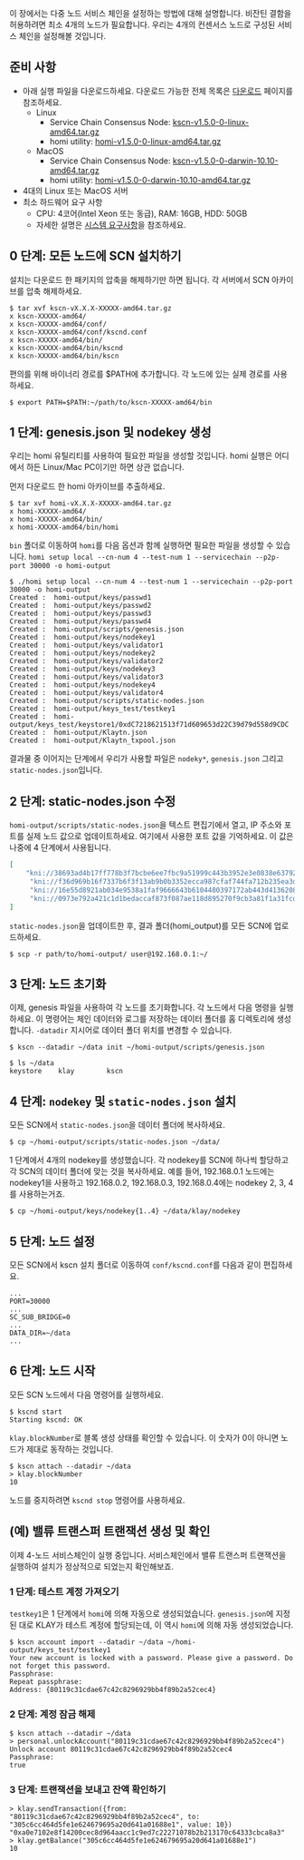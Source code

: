 이 장에서는 다중 노드 서비스 체인을 설정하는 방법에 대해 설명합니다. 비잔틴 결함을 허용하려면 최소 4개의 노드가 필요합니다. 우리는 4개의 컨센서스 노드로 구성된 서비스 체인을 설정해볼 것입니다.

## 준비 사항 <a id="prerequisites"></a>
 - 아래 실행 파일을 다운로드하세요. 다운로드 가능한 전체 목록은 [다운로드](../../download/README.md) 페이지를 참조하세요.
   - Linux
      - Service Chain Consensus Node: [kscn-v1.5.0-0-linux-amd64.tar.gz](http://packages.klaytn.net/klaytn/v1.5.0/kscn-v1.5.0-0-linux-amd64.tar.gz)
      - homi utility: [homi-v1.5.0-0-linux-amd64.tar.gz](http://packages.klaytn.net/klaytn/v1.5.0/homi-v1.5.0-0-linux-amd64.tar.gz)
   - MacOS
      - Service Chain Consensus Node: [kscn-v1.5.0-0-darwin-10.10-amd64.tar.gz](http://packages.klaytn.net/klaytn/v1.5.0/kscn-v1.5.0-0-darwin-10.10-amd64.tar.gz)
      - homi utility: [homi-v1.5.0-0-darwin-10.10-amd64.tar.gz](http://packages.klaytn.net/klaytn/v1.5.0/homi-v1.5.0-0-darwin-10.10-amd64.tar.gz)
 - 4대의 Linux 또는 MacOS 서버
 - 최소 하드웨어 요구 사항
   - CPU: 4코어(Intel Xeon 또는 동급), RAM: 16GB, HDD: 50GB
   - 자세한 설명은 [시스템 요구사항](../references/system-requirements.md)을 참조하세요.

## 0 단계: 모든 노드에 SCN 설치하기 <a id="install-scn"></a>
설치는 다운로드 한 패키지의 압축을 해제하기만 하면 됩니다. 각 서버에서 SCN 아카이브를 압축 해제하세요.

```console
$ tar xvf kscn-vX.X.X-XXXXX-amd64.tar.gz 
x kscn-XXXXX-amd64/
x kscn-XXXXX-amd64/conf/
x kscn-XXXXX-amd64/conf/kscnd.conf
x kscn-XXXXX-amd64/bin/
x kscn-XXXXX-amd64/bin/kscnd
x kscn-XXXXX-amd64/bin/kscn
```

편의를 위해 바이너리 경로를 $PATH에 추가합니다. 각 노드에 있는 실제 경로를 사용하세요.
```console
$ export PATH=$PATH:~/path/to/kscn-XXXXX-amd64/bin
```

## 1 단계: genesis.json 및 nodekey 생성 <a id="step-1-create-genesis-json-and-a-key"></a>

우리는 homi 유틸리티를 사용하여 필요한 파일을 생성할 것입니다. homi 실행은 어디에서 하든 Linux/Mac PC이기만 하면 상관 없습니다.

먼저 다운로드 한 homi 아카이브를 추출하세요.
```console
$ tar xvf homi-vX.X.X-XXXXX-amd64.tar.gz 
x homi-XXXXX-amd64/
x homi-XXXXX-amd64/bin/
x homi-XXXXX-amd64/bin/homi
```

`bin` 폴더로 이동하여 `homi`를 다음 옵션과 함께 실행하면 필요한 파일을 생성할 수 있습니다. `homi setup local --cn-num 4 --test-num 1 --servicechain --p2p-port 30000 -o homi-output`

```console
$ ./homi setup local --cn-num 4 --test-num 1 --servicechain --p2p-port 30000 -o homi-output
Created :  homi-output/keys/passwd1
Created :  homi-output/keys/passwd2
Created :  homi-output/keys/passwd3
Created :  homi-output/keys/passwd4
Created :  homi-output/scripts/genesis.json
Created :  homi-output/keys/nodekey1
Created :  homi-output/keys/validator1
Created :  homi-output/keys/nodekey2
Created :  homi-output/keys/validator2
Created :  homi-output/keys/nodekey3
Created :  homi-output/keys/validator3
Created :  homi-output/keys/nodekey4
Created :  homi-output/keys/validator4
Created :  homi-output/scripts/static-nodes.json
Created :  homi-output/keys_test/testkey1
Created :  homi-output/keys_test/keystore1/0xdC7218621513f71d609653d22C39d79d558d9CDC
Created :  homi-output/Klaytn.json
Created :  homi-output/Klaytn_txpool.json
```

결과물 중 이어지는 단계에서 우리가 사용할 파일은 `nodeky*`, `genesis.json` 그리고 `static-nodes.json`입니다.


## 2 단계: static-nodes.json 수정 <a id="step-2-customize-static-nodes-json"></a>

`homi-output/scripts/static-nodes.json`을 텍스트 편집기에서 열고, IP 주소와 포트를 실제 노드 값으로 업데이트하세요. 여기에서 사용한 포트 값을 기억하세요. 이 값은 나중에 4 단계에서 사용됩니다.

```json
[
    "kni://38693ad4b17ff778b3f7bcbe6ee7fbc9a51999c443b3952e3e0838e63792f358235ccbf97a1f787f78c2558315ee3709903837f160d222ab7c4061bd9af23153@192.168.0.1:30000?discport=0\u0026ntype=cn",
     "kni://f36d969b16f7337b6f3f13ab9b0b3352ecca987cfaf744fa712b235ea3d9e14ac4e3d53de5c76c91d9b957fdfec4f48b062ce90a98695248c61a822e82c1329b@192.168.0.2:30000?discport=0\u0026ntype=cn",
     "kni://16e55d8921ab034e9538a1faf9666643b6104480397172ab443d4136208e55f36a456d93da098e2163d013a7f049171a1cfaa8986dc361c76f8d9aa9c0ab2bec@192.168.0.3:30000?discport=0\u0026ntype=cn",
     "kni://0973e792a421c1d1bedaccaf873f087ae118d895270f9cb3a81f1a31fcd21d62fd0928b9b6e56badf3c0690f67b9c7036c329103b716e6dcf9b92a4619fbbd71@192.168.0.4:30000?discport=0\u0026ntype=cn"
]
```

`static-nodes.json`을 업데이트한 후, 결과 폴더(homi_output)를 모든 SCN에 업로드하세요.

```console
$ scp -r path/to/homi-output/ user@192.168.0.1:~/ 
```

## 3 단계: 노드 초기화 <a id="step-3-node-initialization"></a>
이제, genesis 파일을 사용하여 각 노드를 초기화합니다. 각 노드에서 다음 명령을 실행하세요. 이 명령어는 체인 데이터와 로그를 저장하는 데이터 폴더를 홈 디렉토리에 생성합니다. `-datadir` 지시어로 데이터 폴더 위치를 변경할 수 있습니다.

```console
$ kscn --datadir ~/data init ~/homi-output/scripts/genesis.json

$ ls ~/data
keystore    klay        kscn
```


## 4 단계: `nodekey` 및 `static-nodes.json` 설치 <a id="step-4-install-nodekey"></a>

모든 SCN에서 `static-nodes.json`을 데이터 폴더에 복사하세요.
```console
$ cp ~/homi-output/scripts/static-nodes.json ~/data/
```

1 단계에서 4개의 nodekey를 생성했습니다. 각 nodekey를 SCN에 하나씩 할당하고 각 SCN의 데이터 폴더에 맞는 것을 복사하세요. 예를 들어, 192.168.0.1 노드에는 nodekey1을 사용하고 192.168.0.2, 192.168.0.3, 192.168.0.4에는 nodekey 2, 3, 4를 사용하는거죠.
```console
$ cp ~/homi-output/keys/nodekey{1..4} ~/data/klay/nodekey
```

## 5 단계: 노드 설정 <a id="step-5-configure-nodes"></a>

모든 SCN에서 kscn 설치 폴더로 이동하여 `conf/kscnd.conf`를 다음과 같이 편집하세요.
```
...
PORT=30000
...
SC_SUB_BRIDGE=0
...
DATA_DIR=~/data
...
```

## 6 단계: 노드 시작 <a id="step-6-start-nodes"></a>
모든 SCN 노드에서 다음 명령어를 실행하세요.
```console
$ kscnd start
Starting kscnd: OK
```
`klay.blockNumber`로 블록 생성 상태를 확인할 수 있습니다. 이 숫자가 0이 아니면 노드가 제대로 동작하는 것입니다.
```console
$ kscn attach --datadir ~/data
> klay.blockNumber
10
```
노드를 중지하려면 `kscnd stop` 명령어를 사용하세요.

## (예) 밸류 트랜스퍼 트랜잭션 생성 및 확인 <a id="example-creation-and-confirmation-of-a-value-transfer-transaction"></a>
이제 4-노드 서비스체인이 실행 중입니다. 서비스체인에서 밸류 트랜스퍼 트랜잭션을 실행하여 설치가 정상적으로 되었는지 확인해보죠.

### 1 단계: 테스트 계정 가져오기 <a id="step-1-import-the-test-account"></a>
`testkey1`은 1 단계에서 `homi`에 의해 자동으로 생성되었습니다. `genesis.json`에 지정된 대로 KLAY가 테스트 계정에 할당되는데, 이 역시 `homi`에 의해 자동 생성되었습니다.
```console
$ kscn account import --datadir ~/data ~/homi-output/keys_test/testkey1
Your new account is locked with a password. Please give a password. Do not forget this password.
Passphrase:
Repeat passphrase:
Address: {80119c31cdae67c42c8296929bb4f89b2a52cec4}
```

### 2 단계: 계정 잠금 해제 <a id="step-2-unlock-the-account"></a>
```console
$ kscn attach --datadir ~/data
> personal.unlockAccount("80119c31cdae67c42c8296929bb4f89b2a52cec4")
Unlock account 80119c31cdae67c42c8296929bb4f89b2a52cec4
Passphrase:
true
```

### 3 단계: 트랜잭션을 보내고 잔액 확인하기<a id="step-3-send-a-transaction-and-check-the-balance"></a>
```console
> klay.sendTransaction({from: "80119c31cdae67c42c8296929bb4f89b2a52cec4", to: "305c6cc464d5fe1e624679695a20d641a01688e1", value: 10})
"0xa0e7102e8f14200cec8d964aacc1c9ed7c22271078b2b213170c64333cbca8a3"
> klay.getBalance("305c6cc464d5fe1e624679695a20d641a01688e1")
10
```
